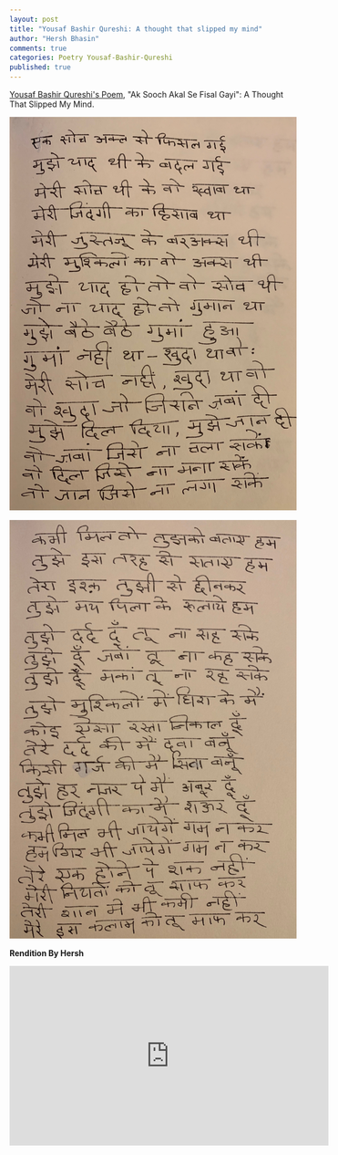 ```yaml
---
layout: post
title: "Yousaf Bashir Qureshi: A thought that slipped my mind"
author: "Hersh Bhasin"
comments: true
categories: Poetry Yousaf-Bashir-Qureshi
published: true
---
```

[Yousaf Bashir Qureshi's Poem](https://www.youtube.com/watch?v=z-ocz2ux6BI), "Ak Sooch Akal Se Fisal Gayi":  A Thought That Slipped My Mind. 

![soch-1](../assets/soch-1.jpg)

![soch-1](../assets/soch-2.jpg)

**Rendition  By Hersh**

<iframe width="560" height="315" src="https://www.youtube.com/embed/EWOjbj9EQtQ" frameborder="0" allow="accelerometer; autoplay; encrypted-media; gyroscope; picture-in-picture" allowfullscreen></iframe>